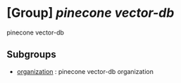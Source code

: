 # [Group] _pinecone vector-db_

pinecone vector-db

## Subgroups

- [organization](/Commands/pinecone/vector-db/organization/readme.md)
: pinecone vector-db organization
